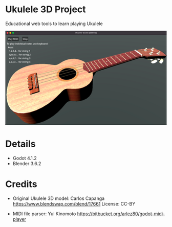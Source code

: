 # Ukulele 3D Project
Educational web tools to learn playing Ukulele

![Ukulele App Image](docs/ukulele-3d.png)

# Details
- Godot 4.1.2
- Blender 3.6.2

# Credits
- Original Ukulele 3D model:
Carlos Capanga
https://www.blendswap.com/blend/17661
License: CC-BY

- MIDI file parser:
Yui Kinomoto
https://bitbucket.org/arlez80/godot-midi-player


